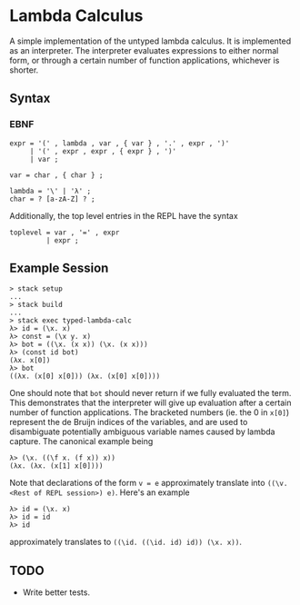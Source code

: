 
# Lambda Calculus

A simple implementation of the untyped lambda calculus. It is implemented as an
interpreter. The interpreter evaluates expressions to either normal form, or
through a certain number of function applications, whichever is shorter.

## Syntax

### EBNF

```
expr = '(' , lambda , var , { var } , '.' , expr , ')'
     | '(' , expr , expr , { expr } , ')'
     | var ;

var = char , { char } ;

lambda = '\' | 'λ' ;
char = ? [a-zA-Z] ? ;
```

Additionally, the top level entries in the REPL have the syntax
```
toplevel = var , '=' , expr
         | expr ;
```

## Example Session

```
> stack setup
...
> stack build
...
> stack exec typed-lambda-calc
λ> id = (\x. x)
λ> const = (\x y. x)
λ> bot = ((\x. (x x)) (\x. (x x)))
λ> (const id bot)
(λx. x[0])
λ> bot
((λx. (x[0] x[0])) (λx. (x[0] x[0])))
```

One should note that `bot` should never return if we fully evaluated the term.
This demonstrates that the interpreter will give up evaluation after a certain
number of function applications. The bracketed numbers (ie. the 0 in `x[0]`)
represent the de Bruijn indices of the variables, and are used to disambiguate
potentially ambiguous variable names caused by lambda capture. The canonical
example being
```
λ> (\x. ((\f x. (f x)) x))
(λx. (λx. (x[1] x[0])))
```

Note that declarations of the form `v = e` approximately translate into
`((\v. <Rest of REPL session>) e)`. Here's an example
```
λ> id = (\x. x)
λ> id = id
λ> id
```
approximately translates to `((\id. ((\id. id) id)) (\x. x))`.

## TODO

- Write better tests.
